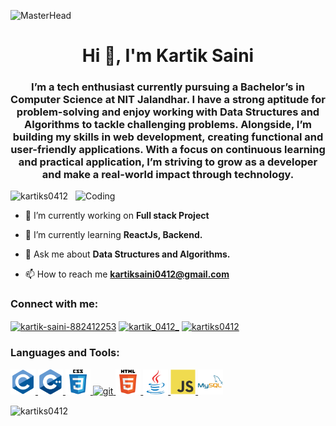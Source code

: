 ![MasterHead](https://www.digitalsolutionservices.com/img/services/web%20development.gif)
<h1 align="center">Hi 👋, I'm Kartik Saini</h1>
<h3 align="center">I’m a tech enthusiast currently pursuing a Bachelor’s in Computer Science at NIT Jalandhar. I have a strong aptitude for problem-solving and enjoy working with Data Structures and Algorithms to tackle challenging problems. Alongside, I’m building my skills in web development, creating functional and user-friendly applications. With a focus on continuous learning and practical application, I’m striving to grow as a developer and make a real-world impact through technology.</h3>
<img align="right" alt="Coding" width="400" src="https://cdn.dribbble.com/users/1162077/screenshots/3848914/programmer.gif">

<p align="left"> <img src="https://komarev.com/ghpvc/?username=kartiks0412&label=Profile%20views&color=0e75b6&style=flat" alt="kartiks0412" /> </p>

- 🔭 I’m currently working on **Full stack Project**

- 🌱 I’m currently learning **ReactJs, Backend.**

- 💬 Ask me about **Data Structures and Algorithms.**

- 📫 How to reach me **kartiksaini0412@gmail.com**

<h3 align="left">Connect with me:</h3>
<p align="left">
<a href="https://linkedin.com/in/kartik-saini-882412253" target="blank"><img align="center" src="https://raw.githubusercontent.com/rahuldkjain/github-profile-readme-generator/master/src/images/icons/Social/linked-in-alt.svg" alt="kartik-saini-882412253" height="30" width="40" /></a>
<a href="https://instagram.com/kartik_0412_" target="blank"><img align="center" src="https://raw.githubusercontent.com/rahuldkjain/github-profile-readme-generator/master/src/images/icons/Social/instagram.svg" alt="kartik_0412_" height="30" width="40" /></a>
<a href="https://www.leetcode.com/kartiks0412" target="blank"><img align="center" src="https://raw.githubusercontent.com/rahuldkjain/github-profile-readme-generator/master/src/images/icons/Social/leet-code.svg" alt="kartiks0412" height="30" width="40" /></a>
</p>

<h3 align="left">Languages and Tools:</h3>
<p align="left"> <a href="https://www.cprogramming.com/" target="_blank" rel="noreferrer"> <img src="https://raw.githubusercontent.com/devicons/devicon/master/icons/c/c-original.svg" alt="c" width="40" height="40"/> </a> <a href="https://www.w3schools.com/cpp/" target="_blank" rel="noreferrer"> <img src="https://raw.githubusercontent.com/devicons/devicon/master/icons/cplusplus/cplusplus-original.svg" alt="cplusplus" width="40" height="40"/> </a> <a href="https://www.w3schools.com/css/" target="_blank" rel="noreferrer"> <img src="https://raw.githubusercontent.com/devicons/devicon/master/icons/css3/css3-original-wordmark.svg" alt="css3" width="40" height="40"/> </a> <a href="https://git-scm.com/" target="_blank" rel="noreferrer"> <img src="https://www.vectorlogo.zone/logos/git-scm/git-scm-icon.svg" alt="git" width="40" height="40"/> </a> <a href="https://www.w3.org/html/" target="_blank" rel="noreferrer"> <img src="https://raw.githubusercontent.com/devicons/devicon/master/icons/html5/html5-original-wordmark.svg" alt="html5" width="40" height="40"/> </a> <a href="https://www.java.com" target="_blank" rel="noreferrer"> <img src="https://raw.githubusercontent.com/devicons/devicon/master/icons/java/java-original.svg" alt="java" width="40" height="40"/> </a> <a href="https://developer.mozilla.org/en-US/docs/Web/JavaScript" target="_blank" rel="noreferrer"> <img src="https://raw.githubusercontent.com/devicons/devicon/master/icons/javascript/javascript-original.svg" alt="javascript" width="40" height="40"/> </a> <a href="https://www.mysql.com/" target="_blank" rel="noreferrer"> <img src="https://raw.githubusercontent.com/devicons/devicon/master/icons/mysql/mysql-original-wordmark.svg" alt="mysql" width="40" height="40"/> </a> </p>

<p><img align="center" src="https://github-readme-stats.vercel.app/api/top-langs?username=kartiks0412&show_icons=true&locale=en&layout=compact" alt="kartiks0412" /></p>
